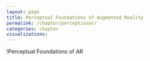 ```yaml
---
layout: page
title: Perceptual Foundations of Augmented Reality
permalink: /chapter/perceptionar/
categories: chapter
visualizations:
---
```


!Perceptual Foundations of AR
